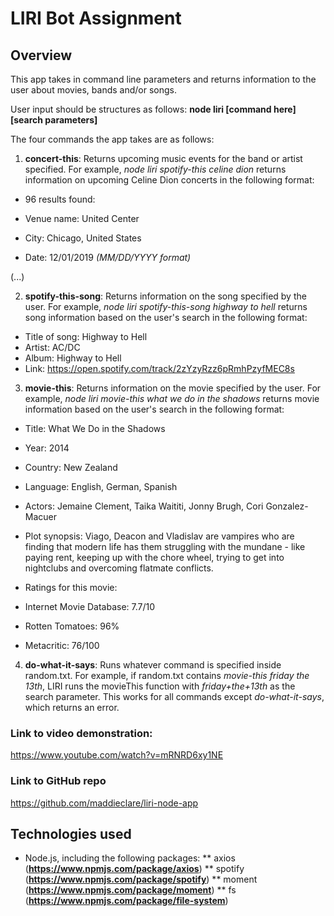 # LIRI Bot Assignment

## Overview

This app takes in command line parameters and returns information to the user about movies, bands and/or songs.

User input should be structures as follows: **node liri [command here] [search parameters]**

The four commands the app takes are as follows:

1. **concert-this**: Returns upcoming music events for the band or artist specified.
  For example, *node liri spotify-this celine dion* returns information on upcoming Celine Dion concerts in the following format:

  * 96 results found:
  
  * Venue name: United Center
  * City: Chicago, United States
  * Date: 12/01/2019 *(MM/DD/YYYY format)*

  (...)

2. **spotify-this-song**: Returns information on the song specified by the user.
  For example, *node liri spotify-this-song highway to hell* returns song information based on the user's search in the following format:

  * Title of song: Highway to Hell
  * Artist: AC/DC
  * Album: Highway to Hell
  * Link: https://open.spotify.com/track/2zYzyRzz6pRmhPzyfMEC8s

3. **movie-this**: Returns information on the movie specified by the user.
For example, *node liri movie-this what we do in the shadows* returns movie information based on the user's search in the following format:

  * Title: What We Do in the Shadows
  * Year: 2014
  * Country: New Zealand
  * Language: English, German, Spanish
  * Actors: Jemaine Clement, Taika Waititi, Jonny Brugh, Cori Gonzalez-Macuer
  * Plot synopsis: Viago, Deacon and Vladislav are vampires who are finding that modern life has them struggling with the mundane - like paying rent, keeping up with the chore wheel, trying to get into nightclubs and overcoming flatmate conflicts.
  
  * Ratings for this movie:
  
  * Internet Movie Database: 7.7/10
  * Rotten Tomatoes: 96%
  * Metacritic: 76/100

4. **do-what-it-says**: Runs whatever command is specified inside random.txt. For example, if random.txt contains *movie-this friday the 13th*, LIRI runs the movieThis function with *friday+the+13th* as the search parameter. This works for all commands except *do-what-it-says*, which returns an error. 

### Link to video demonstration:
https://www.youtube.com/watch?v=mRNRD6xy1NE

### Link to GitHub repo
https://github.com/maddieclare/liri-node-app

## Technologies used

  * Node.js, including the following packages:
     ** axios (**https://www.npmjs.com/package/axios**)
     ** spotify (**https://www.npmjs.com/package/spotify**)
     ** moment (**https://www.npmjs.com/package/moment**)
     ** fs (**https://www.npmjs.com/package/file-system**)
